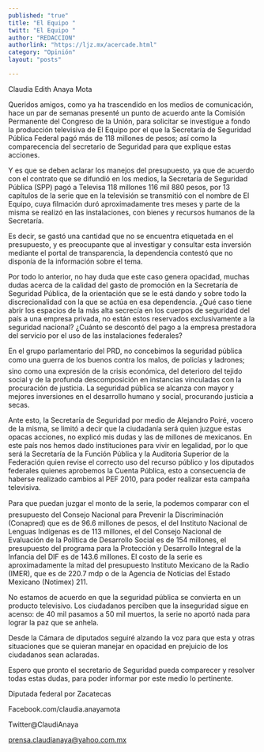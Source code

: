 ```yaml
---
published: "true"
title: "El Equipo "
twitt: "El Equipo "
author: "REDACCION"
authorlink: "https://ljz.mx/acercade.html"
category: "Opinión"
layout: "posts"

---
```



  Claudia Edith Anaya Mota



  Queridos amigos, como ya ha trascendido en los medios de comunicación, hace un par de semanas presenté un punto de acuerdo ante la Comisión Permanente del Congreso de la Unión, para solicitar se investigue a fondo la producción televisiva de El Equipo por el que la Secretaría de Seguridad Pública Federal pagó más de 118 millones de pesos; así como la comparecencia del secretario de Seguridad para que explique estas acciones.



 

  Y es que se deben aclarar los manejos del presupuesto, ya que de acuerdo con el contrato que se difundió en los medios, la Secretaría de Seguridad Pública (SPP) pagó a Televisa 118 millones 116 mil 880 pesos, por 13 capítulos de la serie que en la televisión se transmitió con el nombre de El Equipo, cuya filmación duró aproximadamente tres meses y parte de la misma se realizó en las instalaciones, con bienes y recursos humanos de la Secretaría.



  Es decir, se gastó una cantidad que no se encuentra etiquetada en el presupuesto, y es preocupante que al investigar y consultar esta inversión mediante el portal de transparencia, la dependencia contestó que no disponía de la información sobre el tema.



  Por todo lo anterior, no hay duda que este caso genera opacidad, muchas dudas acerca de la calidad del gasto de promoción en la Secretaría de Seguridad Pública, de la orientación que se le está dando y sobre todo la discrecionalidad con la que se actúa en esa dependencia. ¿Qué caso tiene abrir los espacios de la más alta secrecía en los cuerpos de seguridad del país a una empresa privada, no están estos reservados exclusivamente a la seguridad nacional? ¿Cuánto se descontó del pago a la empresa prestadora del servicio por el uso de las instalaciones federales?



  En el grupo parlamentario del PRD, no concebimos la seguridad pública como una guerra de los buenos contra los malos, de policías y ladrones; sino como una expresión de la crisis económica, del deterioro del tejido social y de la profunda descomposición en instancias vinculadas con la procuración de justicia. La seguridad pública se alcanza con mayor y mejores inversiones en el desarrollo humano y social, procurando justicia a secas.



  Ante esto, la Secretaría de Seguridad por medio de Alejandro Poiré, vocero de la misma, se limitó a decir que la ciudadanía será quien juzgue estas opacas acciones, no explicó mis dudas y las de millones de mexicanos. En este país nos hemos dado instituciones para vivir en legalidad, por lo que será la Secretaría de la Función Pública y la Auditoria Superior de la Federación quien revise el correcto uso del recurso público y los diputados federales quienes aprobemos la Cuenta Pública, esto a consecuencia de haberse realizado cambios al PEF 2010, para poder realizar esta campaña televisiva.



  Para que puedan juzgar el monto de la serie, la podemos comparar con el presupuesto del Consejo Nacional para Prevenir la Discriminación (Conapred) que es de 96.6 millones de pesos, el del Instituto Nacional de Lenguas Indígenas es de 113 millones, el del Consejo Nacional de Evaluación de la Política de Desarrollo Social es de 154 millones, el presupuesto del programa para la Protección y Desarrollo Integral de la Infancia del DIF es de 143.6 millones. El costo de la serie es aproximadamente la mitad del presupuesto Instituto Mexicano de la Radio (IMER), que es de 220.7 mdp o de la Agencia de Noticias del Estado Mexicano (Notimex) 211.



  No estamos de acuerdo en que la seguridad pública se convierta en un producto televisivo. Los ciudadanos perciben que la inseguridad sigue en acenso: de 40 mil pasamos a 50 mil muertos, la serie no aportó nada para lograr la paz que se anhela.



  Desde la Cámara de diputados seguiré alzando la voz para que esta y otras situaciones que se quieran manejar en opacidad en prejuicio de los ciudadanos sean aclaradas.



  Espero que pronto el secretario de Seguridad pueda comparecer y resolver todas estas dudas, para poder informar por este medio lo pertinente.



  Diputada federal por Zacatecas



  Facebook.com/claudia.anayamota



  Twitter@ClaudiAnaya



  prensa.claudianaya@yahoo.com.mx

